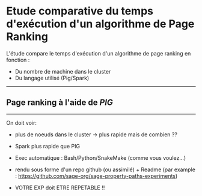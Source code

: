 # Etude comparative du temps d'exécution d'un algorithme de Page Ranking 

L'étude compare le temps d'exécution d'un algorithme de page ranking en fonction :
* Du nombre de machine dans le cluster
* Du langage utilisé (Pig/Spark)

---
## Page ranking à l'aide de *PIG*


---
On doit voir:

- plus de noeuds dans le cluster -> plus rapide mais de combien ??

- Spark plus rapide que PIG

- Exec automatique  : Bash/Python/SnakeMake (comme vous voulez...)

- rendu sous forme d'un repo github (ou assimilé)  + Readme (par example : https://github.com/sage-org/sage-property-paths-experiments)


- VOTRE EXP doit ETRE REPETABLE !!
